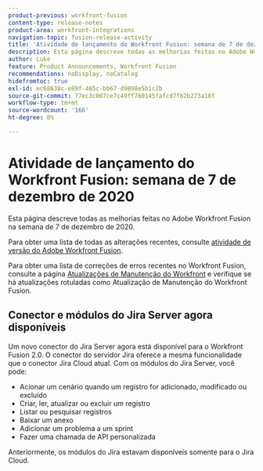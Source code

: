 ```yaml
---
product-previous: workfront-fusion
content-type: release-notes
product-area: workfront-integrations
navigation-topic: fusion-release-activity
title: 'Atividade de lançamento do Workfront Fusion: semana de 7 de dezembro de 2020'
description: Esta página descreve todas as melhorias feitas no Adobe Workfront Fusion na semana de 7 de dezembro de 2020.
author: Luke
feature: Product Announcements, Workfront Fusion
recommendations: noDisplay, noCatalog
hidefromtoc: true
exl-id: ec68630c-e89f-465c-bb67-d9898e5b1c2b
source-git-commit: 77ec3c007ce7c49ff760145fafcd7f62b273a18f
workflow-type: tm+mt
source-wordcount: '166'
ht-degree: 0%

---
```


# Atividade de lançamento do Workfront Fusion: semana de 7 de dezembro de 2020

Esta página descreve todas as melhorias feitas no Adobe Workfront Fusion na semana de 7 de dezembro de 2020.

Para obter uma lista de todas as alterações recentes, consulte [atividade de versão do Adobe Workfront Fusion](/help/workfront-fusion/fusion-product-releases/fusion-release-activity.md).

Para obter uma lista de correções de erros recentes no Workfront Fusion, consulte a página [Atualizações de Manutenção do Workfront](https://experienceleague.adobe.com/docs/workfront-known-issues/releases/current-updates.html?lang=pt-BR) e verifique se há atualizações rotuladas como Atualização de Manutenção do Workfront Fusion.

## Conector e módulos do Jira Server agora disponíveis

Um novo conector do Jira Server agora está disponível para o Workfront Fusion 2.0. O conector do servidor Jira oferece a mesma funcionalidade que o conector Jira Cloud atual. Com os módulos do Jira Server, você pode:

* Acionar um cenário quando um registro for adicionado, modificado ou excluído
* Criar, ler, atualizar ou excluir um registro
* Listar ou pesquisar registros
* Baixar um anexo
* Adicionar um problema a um sprint
* Fazer uma chamada de API personalizada

Anteriormente, os módulos do Jira estavam disponíveis somente para o Jira Cloud.
